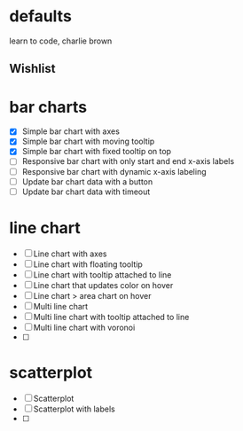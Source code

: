 # defaults
learn to code, charlie brown


## Wishlist

# bar charts
- [x] Simple bar chart with axes
- [x] Simple bar chart with moving tooltip
- [x] Simple bar chart with fixed tooltip on top
- [ ] Responsive bar chart with only start and end x-axis labels
- [ ] Responsive bar chart with dynamic x-axis labeling
- [ ] Update bar chart data with a button
- [ ] Update bar chart data with timeout

# line chart

- [ ] Line chart with axes
- [ ] Line chart with floating tooltip
- [ ] Line chart with tooltip attached to line
- [ ] Line chart that updates color on hover
- [ ] Line chart > area chart on hover
- [ ] Multi line chart
- [ ] Multi line chart with tooltip attached to line
- [ ] Multi line chart with voronoi
- [ ] 

# scatterplot

- [ ] Scatterplot
- [ ] Scatterplot with labels
- [ ] 

